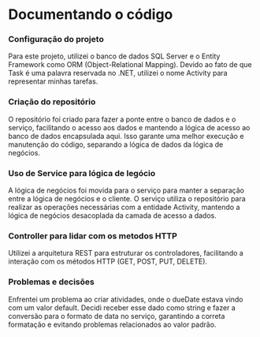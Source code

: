 # Documentando o código 

### Configuração do projeto
Para este projeto, utilizei o banco de dados SQL Server e o Entity Framework como ORM (Object-Relational Mapping). Devido ao fato de que Task é uma palavra reservada no .NET, utilizei o nome Activity para representar minhas tarefas.

### Criação do repositório
O repositório foi criado para fazer a ponte entre o banco de dados e o serviço, facilitando o acesso aos dados e mantendo a lógica de acesso ao banco de dados encapsulada aqui. Isso garante uma melhor execução e manutenção do código, separando a lógica de dados da lógica de negócios.

### Uso de Service para lógica de legócio
A lógica de negócios foi movida para o serviço para manter a separação entre a lógica de negócios e o cliente. O serviço utiliza o repositório para realizar as operações necessárias com a entidade Activity, mantendo a lógica de negócios desacoplada da camada de acesso a dados.

### Controller para lidar com os metodos HTTP
Utilizei a arquitetura REST para estruturar os controladores, facilitando a interação com os métodos HTTP (GET, POST, PUT, DELETE).

### Problemas e decisões 
Enfrentei um problema ao criar atividades, onde o dueDate estava vindo com um valor default. Decidi receber esse dado como string e fazer a conversão para o formato de data no serviço, garantindo a correta formatação e evitando problemas relacionados ao valor padrão.
